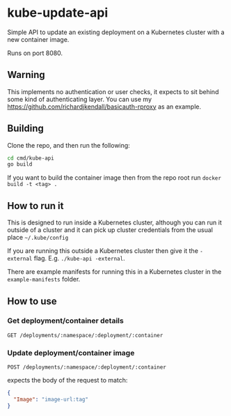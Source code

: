 # kube-update-api
Simple API to update an existing deployment on a Kubernetes cluster with a new container image.

Runs on port 8080.

## Warning

This implements no authentication or user checks, it expects to sit behind some kind of authenticating layer.  You can use my https://github.com/richardjkendall/basicauth-rproxy as an example.

## Building

Clone the repo, and then run the following:

```bash
cd cmd/kube-api
go build
```

If you want to build the container image then from the repo root run `docker build -t <tag> .`

## How to run it

This is designed to run inside a Kubernetes cluster, although you can run it outside of a cluster and it can pick up cluster credentials from the usual place `~/.kube/config`

If you are running this outside a Kubernetes cluster then give it the `-external` flag.  E.g. `./kube-api -external`.

There are example manifests for running this in a Kubernetes cluster in the `example-manifests` folder.

## How to use

### Get deployment/container details

`GET /deployments/:namespace/:deployment/:container`

### Update deployment/container image

`POST /deployments/:namespace/:deployment/:container`

expects the body of the request to match:

```json
{
  "Image": "image-url:tag"
}
```



